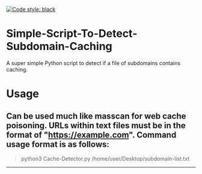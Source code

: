 [![Code style: black](https://img.shields.io/badge/code%20style-black-000000.svg)](https://github.com/psf/black)

# Simple-Script-To-Detect-Subdomain-Caching
A super simple Python script to detect if a file of subdomains contains caching.

# Usage
Can be used much like masscan for web cache poisoning. URLs within text files must be in the format of "https://example.com". Command usage format is as follows:
-----------------------------------------------------------------
> python3 Cache-Detector.py /home/user/Desktop/subdomain-list.txt
-----------------------------------------------------------------
